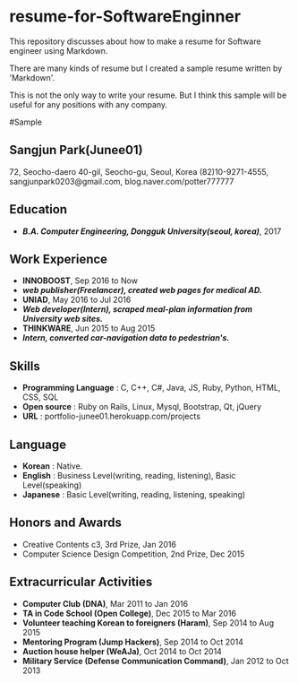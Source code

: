 # resume-for-SoftwareEnginner
This repository discusses about how to make a resume for Software engineer using Markdown.

There are many kinds of resume but I created a sample resume written by 'Markdown'.

This is not the only way to write your resume. But I think this sample will be useful for any positions with any company.

#Sample

## Sangjun Park(Junee01)
72, Seocho-daero 40-gil, Seocho-gu, Seoul, Korea
(82)10-9271-4555, <span>sangjunpark0203@</span>gmail.com, <span>blog</span>.naver.com/potter777777

## Education
- ***B.A. Computer Engineering, Dongguk University(seoul, korea)***, 2017

## Work Experience
- **INNOBOOST**, Sep 2016 to Now
 - ***web publisher(Freelancer), created web pages for medical AD.***
- **UNIAD**, May 2016 to Jul 2016
 - ***Web developer(Intern), scraped meal-plan information from University web sites.***
- **THINKWARE**, Jun 2015 to Aug 2015
 - ***Intern, converted car-navigation data to pedestrian's.***
 
## Skills
- **Programming Language** : C, C++, C#, Java, JS, Ruby, Python, HTML, CSS, SQL
- **Open source** : Ruby on Rails, Linux, Mysql, Bootstrap, Qt, jQuery
- **URL** : <span>portfolio-junee01</span>.herokuapp.com/projects

## Language
- **Korean** : Native.
- **English** : Business Level(writing, reading, listening), Basic Level(speaking)
- **Japanese** : Basic Level(writing, reading, listening, speaking)

## Honors and Awards
- Creative Contents c3, 3rd Prize, Jan 2016
- Computer Science Design Competition, 2nd Prize, Dec 2015

## Extracurricular Activities
- **Computer Club (DNA)**, Mar 2011 to Jan 2016
- **TA in Code School (Open College)**, Dec 2015 to Mar 2016
- **Volunteer teaching Korean to foreigners (Haram)**, Sep 2014 to Aug 2015
- **Mentoring Program (Jump Hackers)**, Sep 2014 to Oct 2014
- **Auction house helper (WeAJa)**, Oct 2014 to Oct 2014
- **Military Service (Defense Communication Command)**, Jan 2012 to Oct 2013
